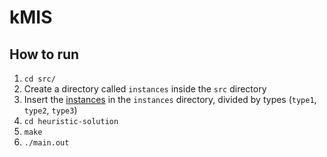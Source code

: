# kMIS

## How to run

1. `cd src/`
2. Create a directory called `instances` inside the `src` directory
3. Insert the [instances](https://drive.google.com/drive/folders/18TOUnLptp-oSl0ggJPwW1Ut4K24EXNRJ?usp=sharing) in the `instances` directory, divided by types (`type1`, `type2`, `type3`)
4. `cd heuristic-solution`
5. `make`
6. `./main.out`
